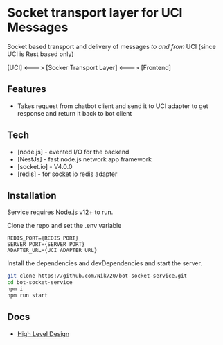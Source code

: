 # Socket transport layer for UCI Messages
Socket based transport and delivery of messages *to and from* UCI (since UCI is Rest based only)

[UCI] <---> [Socker Transport Layer] <---> [Frontend]

## Features
- Takes request from chatbot client and send it to UCI adapter to get response and return it back to bot client

## Tech
- [node.js] - evented I/O for the backend
- [NestJs] - fast node.js network app framework
- [socket.io] -  V4.0.0
- [redis] - for socket io redis adapter

## Installation
Service requires [Node.js](https://nodejs.org/) v12+ to run.

Clone the repo and set the .env variable 
```
REDIS_PORT={REDIS PORT}
SERVER_PORT={SERVER PORT}
ADAPTER_URL={UCI ADAPTER URL}
```

Install the dependencies and devDependencies and start the server.

```sh
git clone https://github.com/Nik720/bot-socket-service.git
cd bot-socket-service
npm i
npm run start
```

## Docs
- [High Level Design](https://app.diagrams.net/#G1v8l6Xd6e00UnBC9A0PbAEnUMoSo5iE0C)
